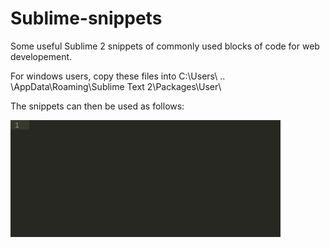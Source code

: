 # Sublime-snippets

Some useful Sublime 2 snippets of commonly used blocks of code for web developement.

For windows users, copy these files into C:\Users\ .. \AppData\Roaming\Sublime Text 2\Packages\User\

The snippets can then be used as follows:

![Comment Snippet Preview](CommentSnippets.gif)
